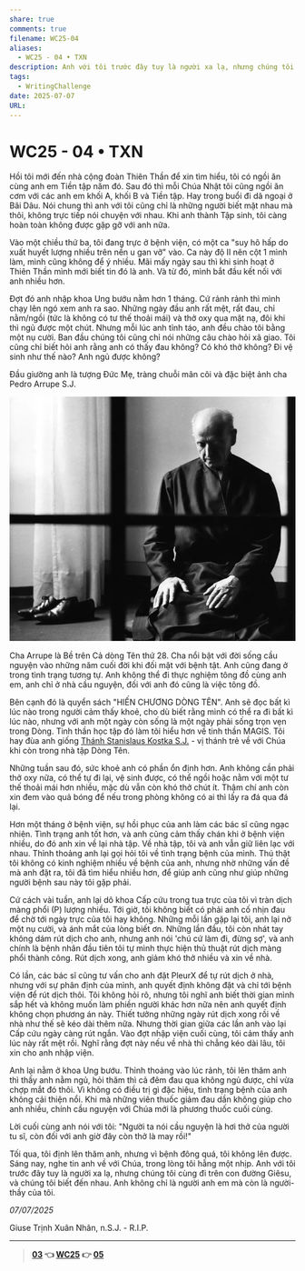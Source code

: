 ```yaml
---
share: true
comments: true
filename: WC25-04
aliases:
  - WC25 - 04 • TXN
description: Anh với tôi trước đây tuy là người xa lạ, nhưng chúng tôi cùng đi trên con đường Giêsu, và chúng tôi biết đến nhau. Anh không chỉ là người anh em mà còn là người-thầy của tôi.
tags:
  - WritingChallenge
date: 2025-07-07
URL: 
---
```

# WC25 - 04 • TXN  
  
Hồi tôi mới đến nhà cộng đoàn Thiên Thần để xin tìm hiểu, tôi có ngồi ăn cùng anh em Tiền tập năm đó. Sau đó thì mỗi Chúa Nhật tôi cũng ngồi ăn cơm với các anh em khối A, khối B và Tiền tập. Hay trong buổi đi dã ngoại ở Bãi Dâu. Nói chung thì anh với tôi cũng chỉ là những người biết mặt nhau mà thôi, không trực tiếp nói chuyện với nhau. Khi anh thành Tập sinh, tôi càng hoàn toàn không được gặp gỡ với anh nữa.  
  
Vào một chiều thứ ba, tôi đang trực ở bệnh viện, có một ca "suy hô hấp do xuất huyết lượng nhiều trên nền u gan vỡ" vào. Ca này độ II nên cột 1 mình làm, mình cũng không để ý nhiều. Mãi mấy ngày sau thì khi sinh hoạt ở Thiên Thần mình mới biết tin đó là anh. Và từ đó, mình bắt đầu kết nối với anh nhiều hơn.  
  
Đợt đó anh nhập khoa Ung bướu nằm hơn 1 tháng. Cứ rảnh rảnh thì mình chạy lên ngó xem anh ra sao. Những ngày đầu anh rất mệt, rất đau, chỉ nằm/ngồi (tức là không có tư thế thoải mái) và thở oxy qua mặt nạ, đôi khi thì ngủ được một chút. Nhưng mỗi lúc anh tỉnh táo, anh đều chào tôi bằng một nụ cười. Ban đầu chúng tôi cũng chỉ nói những câu chào hỏi xã giao. Tôi cũng chỉ biết hỏi anh rằng anh có thấy đau không? Có khó thở không? Đi vệ sinh như thế nào? Anh ngủ được không?  
  
Đầu giường anh là tượng Đức Mẹ, tràng chuỗi mân côi và đặc biệt ảnh cha Pedro Arrupe S.J.  
  
![WC25 - 04-Pedro Arrupe.webp](../assets/img/WC25%20-%2004-Pedro%20Arrupe.webp)  
  
Cha Arrupe là Bề trên Cả dòng Tên thứ 28. Cha nổi bật với đời sống cầu nguyện vào những năm cuối đời khi đối mặt với bệnh tật. Anh cũng đang ở trong tình trạng tương tự. Anh không thể đi thực nghiệm tông đồ cùng anh em, anh chỉ ở nhà cầu nguyện, đối với anh đó cũng là việc tông đồ.  
  
Bên cạnh đó là quyển sách "HIẾN CHƯƠNG DÒNG TÊN". Anh sẽ đọc bất kì lúc nào trong người cảm thấy khoẻ, cho dù biết rằng mình có thể ra đi bất kì lúc nào, nhưng với anh một ngày còn sống là một ngày phải sống trọn vẹn trong Dòng. Tinh thần học tập đó làm tôi hiểu hơn về tinh thần MAGIS. Tôi hay đùa anh giống [Thánh Stanislaus Kostka S.J.](../../Stanislaus%20Kostka.md) - vị thánh trẻ về với Chúa khi còn trong nhà tập Dòng Tên.  
  
Những tuần sau đó, sức khoẻ anh có phần ổn định hơn. Anh không cần phải thở oxy nữa, có thể tự đi lại, vệ sinh được, có thể ngồi hoặc nằm với một tư thế thoải mái hơn nhiều, mặc dù vẫn còn khó thở chút ít. Thậm chí anh còn xin đem vào quả bóng để nếu trong phòng không có ai thì lấy ra đá qua đá lại.  
  
Hơn một tháng ở bệnh viện, sự hồi phục của anh làm các bác sĩ cũng ngạc nhiên. Tình trạng anh tốt hơn, và anh cũng cảm thấy chán khi ở bệnh viện nhiều, do đó anh xin về lại nhà tập. Về nhà tập, tôi và anh vẫn giữ liên lạc với nhau. Thỉnh thoảng anh lại gọi hỏi tôi về tình trạng bệnh của mình. Thú thật tôi không có kinh nghiệm nhiều về bệnh của anh, nhưng nhờ những vấn đề mà anh đặt ra, tôi đã tìm hiểu nhiều hơn, để giúp anh cũng như giúp những người bệnh sau này tôi gặp phải.  
  
Cứ cách vài tuần, anh lại dô khoa Cấp cứu trong tua trực của tôi vì tràn dịch màng phổi (P) lượng nhiều. Tới giờ, tôi không biết có phải anh cố nhịn đau để chờ tới ngày trực của tôi hay không. Những mỗi lần gặp lại tôi, anh lại nở một nụ cười, và ánh mắt của lòng biết ơn. Những lần đầu, tôi còn nhát tay không dám rút dịch cho anh, nhưng anh nói 'chú cứ làm đi, đừng sợ', và anh chính là bệnh nhân đầu tiên tôi tự mình thực hiện thủ thuật rút dịch màng phổi thành công. Rút dịch xong, anh giảm khó thở nhiều và xin về nhà.  
  
Có lần, các bác sĩ cũng tư vấn cho anh đặt PleurX để tự rút dịch ở nhà, nhưng với sự phân định của mình, anh quyết định không đặt và chỉ tới bệnh viện để rút dịch thôi. Tôi không hỏi rõ, nhưng tôi nghĩ anh biết thời gian mình sắp hết và không muốn làm phiền người khác hơn nữa nên anh quyết định không chọn phương án này. Thiết tưởng những ngày rút dịch xong rồi về nhà như thế sẽ kéo dài thêm nữa. Nhưng thời gian giữa các lần anh vào lại Cấp cứu ngày càng rút ngắn. Vào đợt nhập viện cuối cùng, tôi cảm thấy anh lúc này rất mệt rồi. Nghĩ rằng đợt này nếu về nhà thì chẳng kéo dài lâu, tôi xin cho anh nhập viện.  
  
Anh lại nằm ở khoa Ung bướu. Thỉnh thoảng vào lúc rảnh, tôi lên thăm anh thì thấy anh nằm ngủ, hỏi thăm thì cả đêm đau qua không ngủ được, chỉ vừa chợp mắt đó thôi. Vì không có điều trị gì đặc hiệu, tình trạng bệnh của anh không cải thiện nổi. Khi mà những viên thuốc giảm đau dần không giúp cho anh nhiều, chính cầu nguyện với Chúa mới là phương thuốc cuối cùng.  
  
Lời cuối cùng anh nói với tôi: "Người ta nói cầu nguyện là hơi thở của người tu sĩ, còn đối với anh giờ đây còn thở là may rồi!"  
  
Tối qua, tôi định lên thăm anh, nhưng vì bệnh đông quá, tôi không lên được. Sáng nay, nghe tin anh về với Chúa, trong lòng tôi hẫng một nhịp. Anh với tôi trước đây tuy là người xa lạ, nhưng chúng tôi cùng đi trên con đường Giêsu, và chúng tôi biết đến nhau. Anh không chỉ là người anh em mà còn là người-thầy của tôi.  
  
*07/07/2025*  
  
Giuse Trịnh Xuân Nhân, n.S.J. - R.I.P.  
  
---  
> **[03](./WC25-03.md) 👈 [WC25](./WC25.md) 👉 [05](./WC25-05.md)**